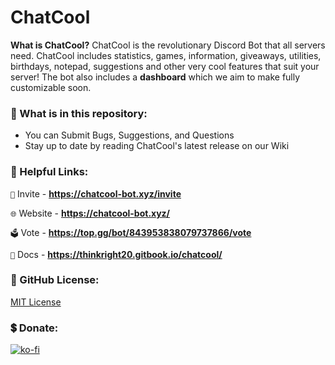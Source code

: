 # ChatCool

**What is ChatCool?**
ChatCool is the revolutionary Discord Bot that all servers need. ChatCool includes statistics, games, information, giveaways, utilities, birthdays, notepad, suggestions and other very cool features that suit your server! The bot also includes a **dashboard** which we aim to make fully customizable soon.

### 👀 What is in this repository:
 - You can Submit Bugs, Suggestions, and Questions
 - Stay up to date by reading ChatCool's latest release on our Wiki

### 🔗 Helpful Links:

`📩` Invite - **https://chatcool-bot.xyz/invite**

`🌐` Website - **https://chatcool-bot.xyz/**

`🗳️` Vote - **https://top.gg/bot/843953838079737866/vote**

`📕` Docs - **https://thinkright20.gitbook.io/chatcool/**

### 🔎 GitHub License:

[MIT License](https://github.com/ChatCool-Inc/chatcool/blob/main/LICENSE.md)

### 💲 Donate:
[![ko-fi](https://ko-fi.com/img/githubbutton_sm.svg)](https://ko-fi.com/A0A7JKG27)
